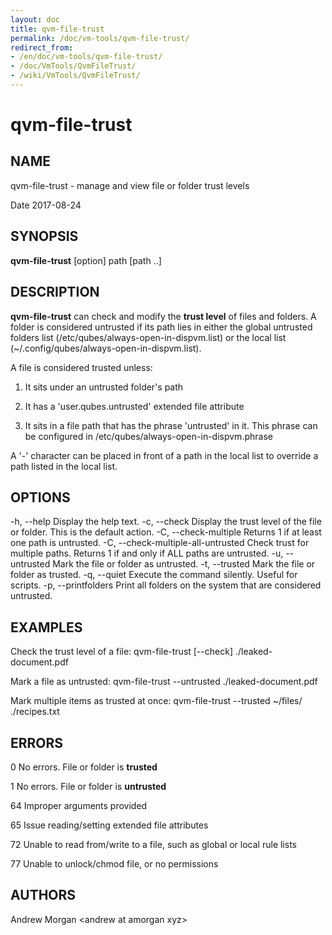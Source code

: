 ```yaml
---
layout: doc
title: qvm-file-trust
permalink: /doc/vm-tools/qvm-file-trust/
redirect_from:
- /en/doc/vm-tools/qvm-file-trust/
- /doc/VmTools/QvmFileTrust/
- /wiki/VmTools/QvmFileTrust/
---
```


qvm-file-trust
==============

NAME
----

qvm-file-trust - manage and view file or folder trust levels

Date
2017-08-24

SYNOPSIS
--------
**qvm-file-trust** [option] path [path ..]

DESCRIPTION
-----------
**qvm-file-trust** can check and modify the **trust level** of files and
folders. A folder is considered untrusted if its path lies in either the global
untrusted folders list (/etc/qubes/always-open-in-dispvm.list) or the local
list (~/.config/qubes/always-open-in-dispvm.list).

A file is considered trusted unless:

1. It sits under an untrusted folder's path

2. It has a 'user.qubes.untrusted' extended file attribute

3. It sits in a file path that has the phrase 'untrusted' in it. This phrase
   can be configured in /etc/qubes/always-open-in-dispvm.phrase

A '-' character can be placed in front of a path in the local list to override
a path listed in the local list.

OPTIONS
-------
-h, --help
Display the help text.
-c, --check
Display the trust level of the file or folder. This is the default action.
-C, --check-multiple
Returns 1 if at least one path is untrusted.
-C, --check-multiple-all-untrusted
Check trust for multiple paths. Returns 1 if and only if ALL paths are
untrusted.
-u, --untrusted
Mark the file or folder as untrusted.
-t, --trusted
Mark the file or folder as trusted.
-q, --quiet
Execute the command silently. Useful for scripts.
-p, --printfolders
Print all folders on the system that are considered untrusted.

EXAMPLES
--------
Check the trust level of a file:
    qvm-file-trust [--check] ./leaked-document.pdf

Mark a file as untrusted:
    qvm-file-trust --untrusted ./leaked-document.pdf

Mark multiple items as trusted at once:
    qvm-file-trust --trusted ~/files/ ./recipes.txt

ERRORS
------
0   No errors. File or folder is **trusted**

1   No errors. File or folder is **untrusted**

64  Improper arguments provided

65  Issue reading/setting extended file attributes

72  Unable to read from/write to a file, such as global or local rule lists

77  Unable to unlock/chmod file, or no permissions

AUTHORS
------
Andrew Morgan \<andrew at amorgan xyz\>
